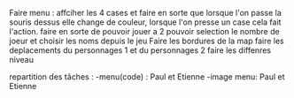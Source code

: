 Faire menu : affciher les 4 cases et faire en sorte que lorsque l'on passe la souris dessus elle change de couleur, lorsque l'on presse un case cela fait l'action.
faire en sorte de pouvoir jouer a 2 
pouvoir selection le nombre de joeur et choisir les noms depuis le jeu 
Faire les bordures de la map 
faire les deplacements du personnages 1 et du personnages 2 
faire les diffenres niveau 

repartition des tâches : 
-menu(code) : Paul et Etienne 
-image menu: Paul et Etienne 


